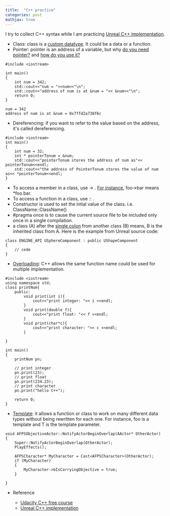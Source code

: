 ```yaml
---
title:  "C++ practice"
categories: post
mathjax: true
---
```

I try to collect C++ syntax while I am practicing [Unreal C++ implementation](https://www.udemy.com/unrealengine-cpp/).  

- Class: class is a [custom datatype](https://youtu.be/-EwsSCObiRw). It could be a data or a function. 
- Pointer: pointer is an address of a variable, but why [do you need pointer?](https://youtu.be/egXLylrJeic) and [how do you use it?](https://youtu.be/UCWWObpNUZw)

```
#include <iostream>

int main()
{
    int num = 342;
    std::cout<<"num = "<<num<<"\n";
    std::cout<<"address of num is at &num = "<< &num<<"\n";
    return 0;
}
```
```
num = 342
address of num is at &num = 0x7ffd2a738f6c
```
- Dereferencing: if you want to refer to the value based on the address, it's called dereferencing. 
```
#include <iostream>
int main()
{
    int num = 32;
    int * pointerTonum = &num;
    std::cout<<"pointerTonum stores the address of num as"<< pointerTonum<<endl;
    std::cout<<"the address of PointerTonum stores the value of num as<< *pointerTonum<<endl;
}
```
- To access a member in a class, use -> . [For instance](http://www.cplusplus.com/forum/beginner/53293/), foo->bar means *foo.bar.
- To access a function in a class, use :: .
- Constructor is used to set the intial value of the class. i.e. ClassName::ClassName()
- #pragma once is to cause the current source file to be included only once in a single compilation.
- a class (A) after the [single colon](http://www.cplusplus.com/forum/beginner/235722/) from another class (B) means, 
B is the inherited class from A. Here is the example from Unreal source code:
```
class ENGINE_API USphereComponent : public UShapeComponent
{
    // code
}
```
- [Overloading](https://www.tutorialspoint.com/cplusplus/cpp_overloading.htm): C++ allows the same function name could be used for multiple implementation. 

```
#include <iostream>
using namespace std;
class printNum{
    public:
        void print(int i){
            cout<<"print integer: "<< i <<endl;
        }
        void print(double f){
            cout<<"print float: "<< f <<endl;
        }
        void print(char*c){
            cout<<"print character: "<< c <<endl;
        }

}

int main()
{
    printNum pn;

    // print integer
    pn.print(23);
    // print float
    pn.print(234.23);
    // print character
    pn.print("hello C++");

    return 0;
}
```

- [Template](https://en.m.wikipedia.org/wiki/Template_(C%2B%2B)): it allows a function or class to work on many different data types without being rewritten for each one. For instance, foo<T> is a template and T is the template parameter. 

```
void AFPSObjectiveActor::NotifyActorBeginOverlap(AActor* OtherActor)
{
	Super::NotifyActorBeginOverlap(OtherActor);
	PlayEffects();

	AFPSCharacter* MyCharacter = Cast<AFPSCharacter>(OtherActor);
	if (MyCharacter)
	{
		MyCharacter->bIsCarryingObjective = true;
	}

}
```


- Reference 
    
    - [Udacity C++ free course](https://classroom.udacity.com/courses/ud999)
    - [Unreal C++ implementation](https://www.udemy.com/unrealengine-cpp/)
    
